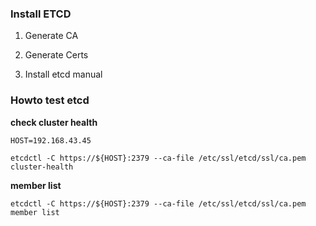 ### Install ETCD

1. Generate CA

2. Generate Certs

3. Install etcd manual


### Howto test etcd

**check cluster health**

```
HOST=192.168.43.45
```

```
etcdctl -C https://${HOST}:2379 --ca-file /etc/ssl/etcd/ssl/ca.pem cluster-health
```

**member list**

```
etcdctl -C https://${HOST}:2379 --ca-file /etc/ssl/etcd/ssl/ca.pem member list
```
